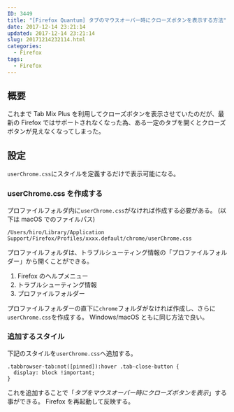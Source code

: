 ```yaml
---
ID: 3449
title: "[Firefox Quantum] タブのマウスオーバー時にクローズボタンを表示する方法"
date: 2017-12-14 23:21:14
updated: 2017-12-14 23:21:14
slug: 20171214232114.html
categories:
  - Firefox
tags:
  - Firefox
---
```


## 概要

これまで Tab Mix Plus を利用してクローズボタンを表示させていたのだが、最新の Firefox ではサポートされなくなった為、ある一定のタブを開くとクローズボタンが見えなくなってしまった。

## 設定

`userChrome.css`にスタイルを定義するだけで表示可能になる。

### userChrome.css を作成する

プロファイルフォルダ内に`userChrome.css`がなければ作成する必要がある。
(以下は macOS でのファイルパス)

```
/Users/hiro/Library/Application Support/Firefox/Profiles/xxxx.default/chrome/userChrome.css
```

プロファイルフォルダは、トラブルシューティング情報の「プロファイルフォルダー」から開くことができる。

1. Firefox のヘルプメニュー
1. トラブルシューティング情報
1. プロファイルフォルダー

プロファイルフォルダーの直下に`chrome`フォルダがなければ作成し、さらに`userChrome.css`を作成する。
Windows/macOS ともに同じ方法で良い。

### 追加するスタイル

下記のスタイルを`userChrome.css`へ追加する。

```language-css
.tabbrowser-tab:not([pinned]):hover .tab-close-button {
  display: block !important;
}
```

これを追加することで「_タブをマウスオーバー時にクローズボタンを表示_」する事ができる。
Firefox を再起動して反映する。
